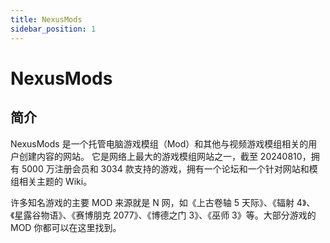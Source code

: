```yaml
---
title: NexusMods
sidebar_position: 1
---
```


# NexusMods

## 简介

NexusMods 是一个托管电脑游戏模组（Mod）和其他与视频游戏模组相关的用户创建内容的网站。 它是网络上最大的游戏模组网站之一，截至 20240810，拥有 5000 万注册会员和 3034 款支持的游戏，拥有一个论坛和一个针对网站和模组相关主题的 Wiki。

许多知名游戏的主要 MOD 来源就是 N 网，如《上古卷轴 5 天际》、《辐射 4》、《星露谷物语》、《赛博朋克 2077》、《博德之门 3》、《巫师 3》等。大部分游戏的 MOD 你都可以在这里找到。
